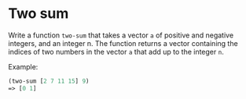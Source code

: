 # Two sum
Write a function `two-sum` that takes a vector `a` of positive and negative integers, and an integer n. The function returns a vector containing the indices of two numbers in the vector `a` that add up to the integer `n`.

Example:
```clojure
(two-sum [2 7 11 15] 9) 
=> [0 1]
```
